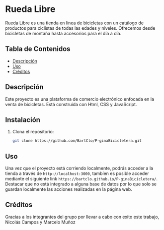 # Rueda Libre

Rueda Libre es una tienda en línea de bicicletas con un catálogo de productos para ciclistas de todas las edades y niveles. Ofrecemos desde bicicletas de montaña hasta accesorios para el día a día.

## Tabla de Contenidos

- [Descripción](#descripción)
- [Uso](#uso)
- [Créditos](#créditos)

## Descripción

Este proyecto es una plataforma de comercio electrónico enfocada en la venta de bicicletas. Está construida con Html, CSS y JavaScript.

## Instalación

1. Clona el repositorio:
    ```bash
    git clone https://github.com/BartClo/P-ginaBicicletera.git
    ```


## Uso

Una vez que el proyecto está corriendo localmente, podrás acceder a la tienda a través de `http://localhost:3000`, tambíen es posible acceder mediante el siguiente link `https://bartclo.github.io/P-ginaBicicletera/`.
Destacar que no está integrado a alguna base de datos por lo que solo se guardan localmente las acciones realizadas en la página web.



## Créditos

Gracias a los integrantes del grupo por llevar a cabo con exito este trabajo, Nicolás Campos y Marcelo Muñoz
